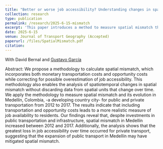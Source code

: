 ```yaml
---
title: "Better or worse job accessibility? Understanding changes in spatial mismatch: Evidence from  Medellín, Colombia"
collection: research
type: publication
permalink: /research/2025-6-15-mismatch
excerpt: 'This paper introduces a method to measure spatial mismatch that accounts for both transportation and opportunity costs. Applied to Medellín (2012–2017), the analysis shows rising spatial mismatch overall—driven largely by declining job accessibility via private transport. Public transit investments may have helped offset this trend for lower-income commuters.'
date: 2025-6-15
venue: Journal of Transport Geography (Accepted)
paperurl: /files/SpatialMismatch.pdf
citation: 
---
```

With David Bernal and [Gustavo García](https://www.eafit.edu.co/docentes-investigadores/Paginas/gustavo-garcia.aspx)

Abstract: We propose a methodology to calculate spatial mismatch, which incorporates both monetary transportation costs and opportunity costs while correcting for possible overestimation of job accessibility. This methodology also enables the analysis of spatiotemporal changes in spatial mismatch without discarding data from spatial units that change over time. We apply the methodology to measure spatial mismatch and its evolution in Medellín, Colombia, -a developing country city- for public and private transportation from 2012 to 2017. The results indicate that including transportation and opportunity costs leads to a more realistic measure of job availability to residents. Our findings reveal that, despite investments in public transportation and infrastructure, spatial mismatch in Medellín increased between 2012 and 2017. Additionally, the analysis shows that the greatest loss in job accessibility over time occurred for private transport, suggesting that the expansion of public transport in Medellín may have mitigated spatial mismatch.
